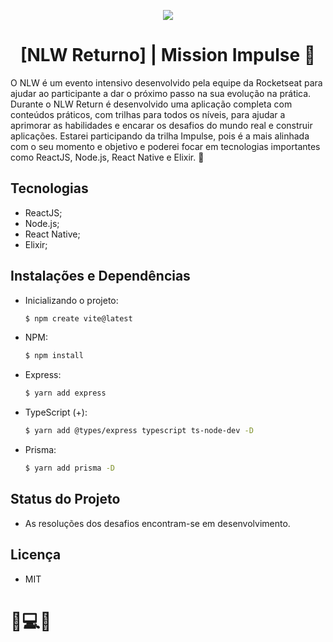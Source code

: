 <p align="center"> 

<img src="https://user-images.githubusercontent.com/60404990/138182876-a5413aa1-dbad-4836-9d70-0da8e068eaa2.png"> 
</p>

<h1 align="center">  [NLW Returno] | Mission Impulse 🚀 </h1>

O NLW é um evento intensivo desenvolvido pela equipe da Rocketseat para ajudar ao participante a dar o próximo passo na sua evolução na prática. Durante o NLW Return é desenvolvido uma aplicação completa com conteúdos práticos, com trilhas para todos os níveis, para ajudar a aprimorar as habilidades e encarar os desafios do mundo real e construir aplicações. Estarei participando da trilha Impulse, pois é a mais alinhada com o seu momento e objetivo e poderei focar em tecnologias importantes como ReactJS, Node.js, React Native e Elixir. 💜

## Tecnologias 

- ReactJS;
- Node.js;
- React Native;
- Elixir;


## Instalações e Dependências

 - Inicializando o projeto:
    ```bash
   $ npm create vite@latest
   ```

 - NPM:
    ```bash
   $ npm install
   ```

 -  Express:
    ```bash
    $ yarn add express
    ```
  
-  TypeScript (+):    
    ```bash
    $ yarn add @types/express typescript ts-node-dev -D
    ```
  
 - Prisma:     
    ```bash
    $ yarn add prisma -D   
    ```

## Status do Projeto
- As resoluções dos desafios encontram-se em desenvolvimento.

## Licença
- MIT


<h1>💜💻🚀</h1>

